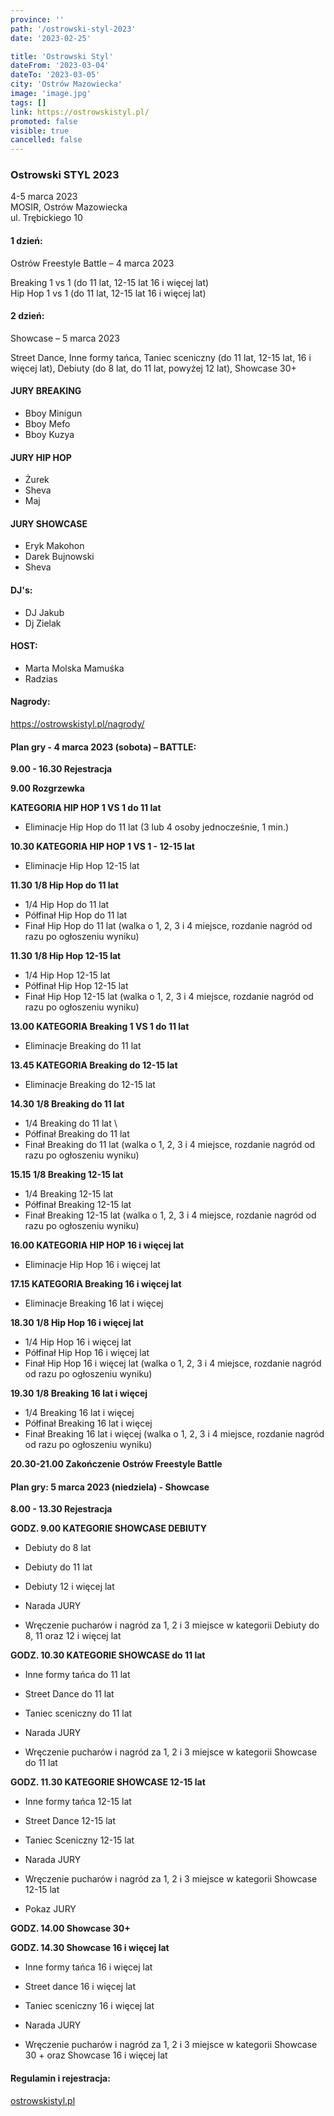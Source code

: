 ```yaml
---
province: ''
path: '/ostrowski-styl-2023'
date: '2023-02-25'

title: 'Ostrowski Styl'
dateFrom: '2023-03-04'
dateTo: '2023-03-05'
city: 'Ostrów Mazowiecka'
image: 'image.jpg'
tags: []
link: https://ostrowskistyl.pl/
promoted: false
visible: true
cancelled: false
---
```

### Ostrowski STYL 2023
4-5 marca 2023 \
MOSIR, Ostrów Mazowiecka \
ul. Trębickiego 10

#### 1 dzień:
Ostrów Freestyle Battle – 4 marca 2023

Breaking 1 vs 1 (do 11 lat, 12-15 lat 16 i więcej lat) \
Hip Hop 1 vs 1 (do 11 lat, 12-15 lat 16 i więcej lat)

#### 2 dzień:
Showcase – 5 marca 2023

Street Dance, Inne formy tańca, Taniec sceniczny (do 11 lat, 12-15 lat, 16 i więcej lat), Debiuty (do 8 lat, do 11 lat, powyżej 12 lat), Showcase 30+

#### JURY BREAKING
- Bboy Minigun
- Bboy Mefo
- Bboy Kuzya

#### JURY HIP HOP
- Żurek
- Sheva
- Maj

#### JURY SHOWCASE
- Eryk Makohon
- Darek Bujnowski
- Sheva

#### DJ's:
- DJ Jakub
- Dj Zielak

#### HOST:
- Marta Molska Mamuśka
- Radzias

#### Nagrody:
https://ostrowskistyl.pl/nagrody/

#### Plan gry - 4 marca 2023 (sobota) – BATTLE:
**9.00 - 16.30 Rejestracja**

**9.00 Rozgrzewka**

**KATEGORIA HIP HOP 1 VS 1 do 11 lat**
- Eliminacje Hip Hop do 11 lat (3 lub 4 osoby jednocześnie, 1 min.)

**10.30 KATEGORIA HIP HOP 1 VS 1 - 12-15 lat**
- Eliminacje Hip Hop 12-15 lat

**11.30 1/8 Hip Hop do 11 lat**
- 1/4 Hip Hop do 11 lat
- Półfinał Hip Hop do 11 lat
- Finał Hip Hop do 11 lat (walka o 1, 2, 3 i 4 miejsce, rozdanie nagród od razu po ogłoszeniu wyniku)

**11.30 1/8 Hip Hop 12-15 lat**
- 1/4 Hip Hop 12-15 lat
- Półfinał Hip Hop 12-15 lat
- Finał Hip Hop 12-15 lat (walka o 1, 2, 3 i 4 miejsce, rozdanie nagród od razu po ogłoszeniu wyniku)

**13.00 KATEGORIA Breaking 1 VS 1 do 11 lat** 
- Eliminacje Breaking do 11 lat

**13.45 KATEGORIA Breaking do 12-15 lat** 
- Eliminacje Breaking do 12-15 lat

**14.30 1/8 Breaking do 11 lat** 
- 1/4 Breaking do 11 lat \
- Półfinał Breaking do 11 lat 
- Finał Breaking do 11 lat (walka o 1, 2, 3 i 4 miejsce, rozdanie nagród od razu po ogłoszeniu wyniku)

**15.15 1/8 Breaking 12-15 lat** 
- 1/4 Breaking 12-15 lat 
- Półfinał Breaking 12-15 lat 
- Finał Breaking 12-15 lat (walka o 1, 2, 3 i 4 miejsce, rozdanie nagród od razu po ogłoszeniu wyniku)

**16.00 KATEGORIA HIP HOP 16 i więcej lat** 
- Eliminacje Hip Hop 16 i więcej lat

**17.15 KATEGORIA Breaking 16 i więcej lat** 
- Eliminacje Breaking 16 lat i więcej

**18.30 1/8 Hip Hop 16 i więcej lat** 
- 1/4 Hip Hop 16 i więcej lat 
- Półfinał Hip Hop 16 i więcej lat 
- Finał Hip Hop 16 i więcej lat (walka o 1, 2, 3 i 4 miejsce, rozdanie nagród od razu po ogłoszeniu wyniku)

**19.30 1/8 Breaking 16 lat i więcej** 
- 1/4 Breaking 16 lat i więcej 
- Półfinał Breaking 16 lat i więcej 
- Finał Breaking 16 lat i więcej (walka o 1, 2, 3 i 4 miejsce, rozdanie nagród od razu po ogłoszeniu wyniku)

**20.30-21.00 Zakończenie Ostrów Freestyle Battle**

#### Plan gry: 5 marca 2023 (niedziela) - Showcase

**8.00 - 13.30 Rejestracja** 

**GODZ. 9.00 KATEGORIE SHOWCASE DEBIUTY** 
- Debiuty do 8 lat 
- Debiuty do 11 lat 
- Debiuty 12 i więcej lat

- Narada JURY 
- Wręczenie pucharów i nagród za 1, 2 i 3 miejsce w kategorii Debiuty do 8, 11 oraz 12 i więcej lat

**GODZ. 10.30 KATEGORIE SHOWCASE do 11 lat** 
- Inne formy tańca do 11 lat 
- Street Dance do 11 lat 
- Taniec sceniczny do 11 lat 

- Narada JURY
- Wręczenie pucharów i nagród za 1, 2 i 3 miejsce w kategorii Showcase do 11 lat

**GODZ. 11.30 KATEGORIE SHOWCASE 12-15 lat**
- Inne formy tańca 12-15 lat
- Street Dance 12-15 lat
- Taniec Sceniczny 12-15 lat

- Narada JURY
- Wręczenie pucharów i nagród za 1, 2 i 3 miejsce w kategorii Showcase 12-15 lat

- Pokaz JURY

**GODZ. 14.00 Showcase 30+**

**GODZ. 14.30 Showcase 16 i więcej lat**
- Inne formy tańca 16 i więcej lat
- Street dance 16 i więcej lat
- Taniec sceniczny 16 i więcej lat

- Narada JURY
- Wręczenie pucharów i nagród za 1, 2 i 3 miejsce w kategorii Showcase 30 + oraz Showcase 16 i więcej lat

#### Regulamin i rejestracja: 
[ostrowskistyl.pl](https://ostrowskistyl.pl/)
